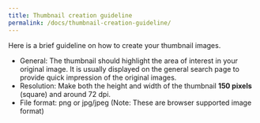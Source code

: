 ```yaml
---
title: Thumbnail creation guideline
permalink: /docs/thumbnail-creation-guideline/
---
```


Here is a brief guideline on how to create your thumbnail images.
- General: The thumbnail should highlight the area of interest in your original image. It is usually displayed on the general search page to provide quick impression of the original images.  
- Resolution: Make both the height and width of the thumbnail **150 pixels** (square) and around 72 dpi.
- File format: png or jpg/jpeg (Note: These are browser supported image format)
